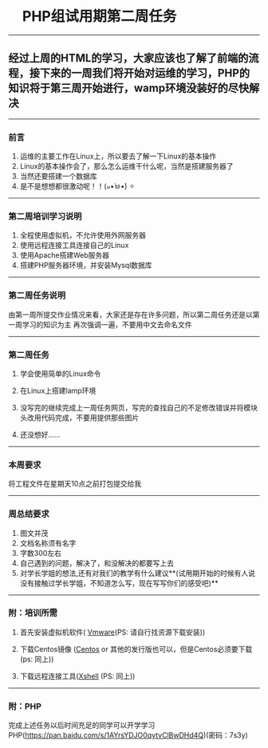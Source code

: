 # 　PHP组试用期第二周任务

---

## 经过上周的HTML的学习，大家应该也了解了前端的流程，接下来的一周我们将开始对运维的学习，PHP的知识将于第三周开始进行，wamp环境没装好的尽快解决

---

### 前言

1. 运维的主要工作在Linux上，所以要去了解一下Linux的基本操作
2. Linux的基本操作会了，那么怎么运维干什么呢，当然是搭建服务器了
3. 当然还要搭建一个数据库
4. 是不是想想都很激动呢！！(๑•̀ㅂ•́) ✧

---

### 第二周培训学习说明

1. 全程使用虚拟机，不允许使用外网服务器
2. 使用远程连接工具连接自己的Linux
3. 使用Apache搭建Web服务器
4. 搭建PHP服务器环境，并安装Mysql数据库

---

### 第二周任务说明

由第一周所提交作业情况来看，大家还是存在许多问题，所以第二周任务还是以第一周学习的知识为主
再次强调一遍，不要用中文去命名文件


---
### 第二周任务

1. 学会使用简单的Linux命令

2. 在Linux上搭建lamp环境

3. 没写完的继续完成上一周任务网页，写完的查找自己的不足修改错误并将模块头改用代码完成，不要用提供那些图片

4. 还没想好......

---

### 本周要求

将工程文件在星期天10点之前打包提交给我

---

### 周总结要求

1. 图文并茂
2. 文档名称须有名字
3. 字数300左右
4. 自己遇到的问题，解决了，和没解决的都要写上去
5. 对学长学姐的想法,还有对我们的教学有什么建议**(试用期开始的时候有人说没有接触过学长学姐，不知道怎么写，现在写写你们的感受吧)**

---

### 附：培训所需

1. 首先安装虚拟机软件(  [Vmware](http://big1.wy119.com/vmwareworkstation_10_lite_chs.zip)(PS: 请自行找资源下载安装))

2. 下载Centos镜像 ([Centos](https://mirrors.tuna.tsinghua.edu.cn/centos/) or 其他的发行版也可以，但是Centos必须要下载 (ps: 同上))

3. 下载远程连接工具([Xshell](http://dx1.pc0359.cn/soft/x/xshell5ds.rar) (PS: 同上))

---

### 附：PHP

完成上述任务以后时间充足的同学可以开学学习PHP(https://pan.baidu.com/s/1AYrsYDJO0qytvClBwDHd4Q)(密码：7s3y)


